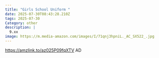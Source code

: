 ```yaml
---
title: "Girls School Uniform "
date: 2025-07-30T08:43:28.210Z
tags: 2025-07-30
Category: other
description: |
  9.xx
image: https://m.media-amazon.com/images/I/71qnj3hpniL._AC_SX522_.jpg
---
```

https://amzlink.to/az025P09fqXTV
AD